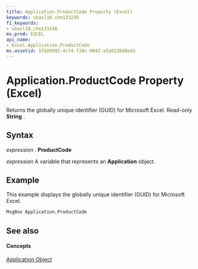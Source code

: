 ```yaml
---
title: Application.ProductCode Property (Excel)
keywords: vbaxl10.chm133248
f1_keywords:
- vbaxl10.chm133248
ms.prod: EXCEL
api_name:
- Excel.Application.ProductCode
ms.assetid: 5fd20091-4c74-f39c-9842-a5a032048edd
---
```



# Application.ProductCode Property (Excel)

Returns the globally unique identifier (GUID) for Microsoft Excel. Read-only  **String** .


## Syntax

 _expression_ . **ProductCode**

 _expression_ A variable that represents an **Application** object.


## Example

This example displays the globally unique identifier (GUID) for Microsoft Excel.


```vb
MsgBox Application.ProductCode
```


## See also


#### Concepts


[Application Object](application-object-excel.md)


